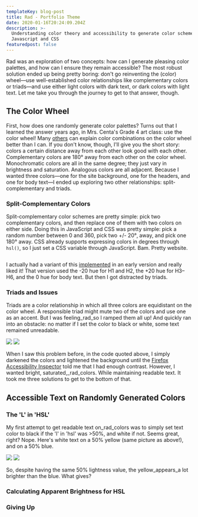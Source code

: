 ```yaml
---
templateKey: blog-post
title: Rad - Portfolio Theme
date: 2020-01-16T20:24:09.204Z
description: >-
  Understanding color theory and accessibility to generate color schemes in
  Javascript and CSS
featuredpost: false
---
```


Rad was an exploration of two concepts: how can I generate pleasing color palettes, and how can I ensure they remain accessible? The most robust solution ended up being pretty boring: don't go reinventing the (color) wheel&mdash;use well-established color relationships like complementary colors or triads&mdash;and use either light colors with dark text, or dark colors with light text. Let me take you through the journey to get to that answer, though.

## The Color Wheel

First, how does one randomly generate color palettes? Turns out that I learned the answer years ago, in Mrs. Centa's Grade 4 art class: use the color wheel! Many [others](http://www.worqx.com/color/combinations.htm) can explain color combinations on the color wheel better than I can. If you don't know, though, I'll give you the short story: colors a certain distance away from each other look good with each other. Complementary colors are 180° away from each other on the color wheel. Monochromatic colors are all in the same degree; they just vary in brightness and saturation. Analogous colors are all adjacent. Because I wanted three colors&mdash;one for the site background, one for the headers, and one for body text&mdash;I ended up exploring two other relationships: split-complementary and triads.

### Split-Complementary Colors

Split-complementary color schemes are pretty simple: pick two complementary colors, and then replace one of them with two colors on either side. Doing this in JavaScript and CSS was pretty simple: pick a random number between 0 and 360, pick two +/- 20°‚ away, and pick one 180° away. CSS already supports expressing colors in degrees through `hsl()`, so I just set a CSS variable through JavaScript. Bam. Pretty website.

```javascript
```

I actually had a variant of this [implemented](https://5d51ca39a2afe30009393cc6--jovial-engelbart-1fa19d.netlify.com) in an early version and really liked it! That version used the -20 hue for H1 and H2, the +20 hue for H3&ndash;H6, and the 0 hue for body text. But then I got distracted by triads.

### Triads and Issues

Triads are a color relationship in which all three colors are equidistant on the color wheel. A responsible triad might mute two of the colors and use one as an accent. But I was feeling_rad_so I ramped them all up! And quickly ran into an obstacle: no matter if I set the color to black or white, some text remained unreadable.

<img src="/assets/projects-portfolio-1.png">

<img src="/assets/projects-portfolio-2.png">

When I saw this problem before, in the code quoted above, I simply darkened the colors and lightened the background until the [Firefox Accessibility Inspector](https://developer.mozilla.org/en-US/docs/Tools/Accessibility_inspector) told me that I had enough contrast. However, I wanted bright, saturated,\_rad_colors. While maintaining readable text. It took me three solutions to get to the bottom of that.

## Accessible Text on Randomly Generated Colors

### The 'L' in 'HSL'

My first attempt to get readable text on_rad_colors was to simply set text color to black if the 'l' in 'hsl' was >50%, and white if not. Seems great, right? Nope. Here's white text on a 50% yellow (same picture as above!), and on a 50% blue.

<img src="/assets/projects-portfolio-1.png">

<img src="/assets/projects-portfolio-4.png">

So, despite having the same 50% lightness value, the yellow_appears_a lot brighter than the blue. What gives?

### Calculating Apparent Brightness for HSL

### Giving Up
